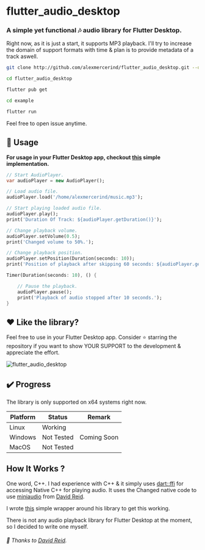 # flutter_audio_desktop

### A simple yet functional :notes: audio library for Flutter Desktop.

Right now, as it is just a start, it supports MP3 playback. I'll try to increase the domain of support formats with time & plan is to provide metadata of a track aswell.


```bash
git clone http://github.com/alexmercerind/flutter_audio_desktop.git --depth=1

cd flutter_audio_desktop

flutter pub get

cd example

flutter run
```

Feel free to open issue anytime.


## :triangular_ruler: Usage

**For usage in your Flutter Desktop app, checkout [this](https://github.com/alexmercerind/flutter_audio_desktop/blob/master/lib/src/main.dart) simple implementation.**

```dart
// Start AudioPlayer.
var audioPlayer = new AudioPlayer();

// Load audio file.
audioPlayer.load('/home/alexmercerind/music.mp3');

// Start playing loaded audio file.
audioPlayer.play();
print('Duration Of Track: ${audioPlayer.getDuration()}');

// Change playback volume.
audioPlayer.setVolume(0.5);
print('Changed volume to 50%.');

// Change playback position.
audioPlayer.setPosition(Duration(seconds: 10));
print('Position of playback after skipping 60 seconds: ${audioPlayer.getPosition()}');

Timer(Duration(seconds: 10), () {

    // Pause the playback.
    audioPlayer.pause();
    print('Playback of audio stopped after 10 seconds.');
}
```


## :heart: Like the library?

Feel free to use in your Flutter Desktop app. Consider :star: starring the repository if you want to show YOUR SUPPORT to the development & appreciate the effort.

![flutter_audio_desktop](https://github.com/alexmercerind/flutter_audio_desktop/blob/master/screenshot.png)

## :heavy_check_mark: Progress

The library is only supported on x64 systems right now.

|Platform|Status    |Remark     |
|--------|----------|-----------|
|Linux   |Working   |           |
|Windows |Not Tested|Coming Soon|
|MacOS   |Not Tested|           |

## How It Works ?

One word, C++. I had experience with C++ & it simply uses [dart::ffi](https://dart.dev/guides/libraries/c-interop) for accessing Native C++ for playing audio. It uses the Changed native code to use [miniaudio](https://github.com/mackron/miniaudio) from [David Reid](https://github.com/mackron). 

I wrote [this](https://github.com/alexmercerind/flutter_audio_desktop/blob/master/lib/src/AudioPlayer.hpp) simple wrapper around his library to get this working.

There is not any audio playback library for Flutter Desktop at the moment, so I decided to write one myself.

###### :love_letter: Thanks to [David Reid](https://github.com/mackron).
